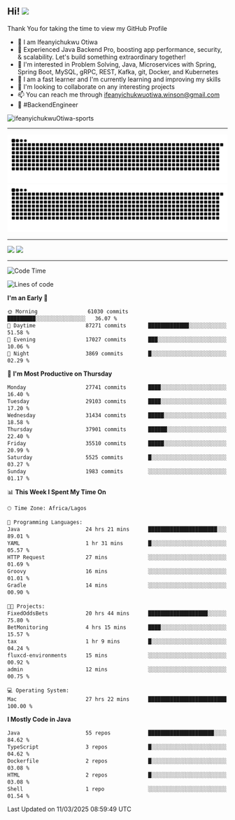 <!-- BLOG-POST-LIST:START --><!-- BLOG-POST-LIST:END -->

## Hi! <img src="https://media.giphy.com/media/hvRJCLFzcasrR4ia7z/giphy.gif" width="4%"> 

Thank You for taking the time to view my GitHub Profile

- 👋 I am Ifeanyichukwu Otiwa
- 🚀 Experienced Java Backend Pro, boosting app performance, security, & scalability. Let's build something extraordinary together!
- 👀 I'm interested in Problem Solving, Java, Microservices with Spring, Spring Boot, MySQL, gRPC, REST, Kafka, git, Docker, and Kubernetes
- 🌱 I am a fast learner and I'm currently learning and improving my skills
- 💞️ I'm looking to collaborate on any interesting projects
- 📫 You can reach me through ifeanyichukwuotiwa.winson@gmail.com
- 🚀 #BackendEngineer

<p align="left" marginTop="10px"> <img src="https://komarev.com/ghpvc/?username=ifeanyichukwuOtiwa-sports&label=Profile%20views&color=0e75b6&style=for-the-badge" alt="ifeanyichukwuOtiwa-sports" /> </p>

***

<!--🐍📈SNAKEGRAPH / 🌐WEBSITE: https://github.com/Platane/snk -->
![github contribution grid snake animation](https://raw.githubusercontent.com/ifeanyichukwuOtiwa-sports/ifeanyichukwuOtiwa-sports/output/github-contribution-grid-snake-dark.svg#gh-dark-mode-only)![github contribution grid snake animation](https://raw.githubusercontent.com/ifeanyichukwuOtiwa-sports/ifeanyichukwuOtiwa-sports/output/github-contribution-grid-snake.svg#gh-light-mode-only)

***

<p float="left">
  <img float="left" src="https://github-readme-stats.vercel.app/api?username=ifeanyichukwuOtiwa-sports&count_private=true&include_all_commits=true&theme=react&show_icons=true" />
  <img float="right" src="https://github-readme-stats.vercel.app/api/top-langs/?username=ifeanyichukwuOtiwa-sports&layout=compact&show_icons=true&theme=react" /> 
</p>

***



<!--START_SECTION:waka-->
![Code Time](http://img.shields.io/badge/Code%20Time-3%2C534%20hrs%2051%20mins-blue)

![Lines of code](https://img.shields.io/badge/From%20Hello%20World%20I%27ve%20Written-43.9%20million%20lines%20of%20code-blue)

**I'm an Early 🐤** 

```text
🌞 Morning                61030 commits       █████████░░░░░░░░░░░░░░░░   36.07 % 
🌆 Daytime                87271 commits       █████████████░░░░░░░░░░░░   51.58 % 
🌃 Evening                17027 commits       ███░░░░░░░░░░░░░░░░░░░░░░   10.06 % 
🌙 Night                  3869 commits        █░░░░░░░░░░░░░░░░░░░░░░░░   02.29 % 
```
📅 **I'm Most Productive on Thursday** 

```text
Monday                   27741 commits       ████░░░░░░░░░░░░░░░░░░░░░   16.40 % 
Tuesday                  29103 commits       ████░░░░░░░░░░░░░░░░░░░░░   17.20 % 
Wednesday                31434 commits       █████░░░░░░░░░░░░░░░░░░░░   18.58 % 
Thursday                 37901 commits       ██████░░░░░░░░░░░░░░░░░░░   22.40 % 
Friday                   35510 commits       █████░░░░░░░░░░░░░░░░░░░░   20.99 % 
Saturday                 5525 commits        █░░░░░░░░░░░░░░░░░░░░░░░░   03.27 % 
Sunday                   1983 commits        ░░░░░░░░░░░░░░░░░░░░░░░░░   01.17 % 
```


📊 **This Week I Spent My Time On** 

```text
🕑︎ Time Zone: Africa/Lagos

💬 Programming Languages: 
Java                     24 hrs 21 mins      ██████████████████████░░░   89.01 % 
YAML                     1 hr 31 mins        █░░░░░░░░░░░░░░░░░░░░░░░░   05.57 % 
HTTP Request             27 mins             ░░░░░░░░░░░░░░░░░░░░░░░░░   01.69 % 
Groovy                   16 mins             ░░░░░░░░░░░░░░░░░░░░░░░░░   01.01 % 
Gradle                   14 mins             ░░░░░░░░░░░░░░░░░░░░░░░░░   00.90 % 

🐱‍💻 Projects: 
FixedOddsBets            20 hrs 44 mins      ███████████████████░░░░░░   75.80 % 
BetMonitoring            4 hrs 15 mins       ████░░░░░░░░░░░░░░░░░░░░░   15.57 % 
tax                      1 hr 9 mins         █░░░░░░░░░░░░░░░░░░░░░░░░   04.24 % 
fluxcd-environments      15 mins             ░░░░░░░░░░░░░░░░░░░░░░░░░   00.92 % 
admin                    12 mins             ░░░░░░░░░░░░░░░░░░░░░░░░░   00.75 % 

💻 Operating System: 
Mac                      27 hrs 22 mins      █████████████████████████   100.00 % 
```

**I Mostly Code in Java** 

```text
Java                     55 repos            █████████████████████░░░░   84.62 % 
TypeScript               3 repos             █░░░░░░░░░░░░░░░░░░░░░░░░   04.62 % 
Dockerfile               2 repos             █░░░░░░░░░░░░░░░░░░░░░░░░   03.08 % 
HTML                     2 repos             █░░░░░░░░░░░░░░░░░░░░░░░░   03.08 % 
Shell                    1 repo              ░░░░░░░░░░░░░░░░░░░░░░░░░   01.54 % 
```




 Last Updated on 11/03/2025 08:59:49 UTC
<!--END_SECTION:waka-->

<!--
<p align="center">
![trophy](https://github-profile-trophy.vercel.app/?username=ifeanyichukwuOtiwa-sports&theme=onedark) (https://github.com/ryo-ma/github-profile-trophy)
</p>
-->

<!---
ifeanyi-otiwa/ifeanyi-otiwa is a ✨ special ✨ repository because its `README.md` (this file) appears on your GitHub profile.
You can click the Preview link to take a look at your changes.
--->
